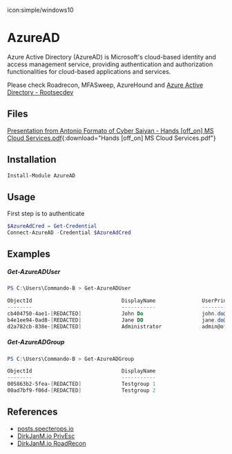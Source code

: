 icon:simple/windows10

# AzureAD

Azure Active Directory (AzureAD) is Microsoft's cloud-based identity and access management service, providing authentication and authorization functionalities for cloud-based applications and services.

Please check Roadrecon, MFASweep, AzureHound and [Azure Active Directory - Rootsecdev](https://github.com/rootsecdev/Azure-Red-Team)

## Files

[Presentation from Antonio Formato of Cyber Saiyan - Hands [off_on] MS Cloud Services.pdf](../assets/files/Hands%20[off_on]%20MS%20cloud%20services.pdf){:download="Hands [off_on] MS Cloud Services.pdf"}

## Installation

```powershell
Install-Module AzureAD
```

## Usage

First step is to authenticate

```powershell
$AzureAdCred = Get-Credential
Connect-AzureAD -Credential $AzureAdCred
```

## Examples

##### Get-AzureADUser

```powershell
PS C:\Users\Commando-B > Get-AzureADUser

ObjectId                             DisplayName               UserPrincipalName                       UserType
--------                             -----------               -----------------                       --------
cb404750-4ae1-[REDACTED]             John Do                   john.do@offsec.nl                      Member
b4e1ee94-0ad8-[REDACTED]             Jane DO                   jane.do@offsec.nl                      Member
d2a782cb-838e-[REDACTED]             Administrator             admin@offsec.nl.onmicrosoft.com           Member
```

##### Get-AzureADGroup

```powershell
PS C:\Users\Commando-B > Get-AzureADGroup

ObjectId                             DisplayName                        Description
--------                             -----------                        -----------
005863b2-5fea-[REDACTED]             Testgroup 1                        Just a test group
00ad7bf9-f06d-[REDACTED]             Testgroup 2                        Just another test group
```

## References

- [posts.specterops.io](https://posts.specterops.io/requesting-azure-ad-request-tokens-on-azure-ad-joined-machines-for-browser-sso-2b0409caad30?gi=7d52b34697d0)
- [DirkJanM.io PrivEsc](https://dirkjanm.io/azure-ad-privilege-escalation-application-admin/)
- [DirkJanM.io RoadRecon](https://dirkjanm.io/introducing-roadtools-and-roadrecon-azure-ad-exploration-framework/)
